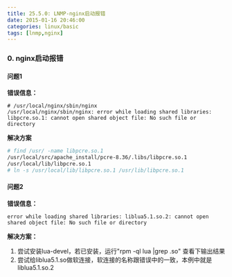 ```yaml
---
title: 25.5.0: LNMP-nginx启动报错
date: 2015-01-16 20:46:00
categories: linux/basic
tags: [lnmp,nginx]
---
```


### 0. nginx启动报错
#### 问题1
**错误信息：**
```
# /usr/local/nginx/sbin/nginx
/usr/local/nginx/sbin/nginx: error while loading shared libraries: libpcre.so.1: cannot open shared object file: No such file or directory
```

**解决方案**
``` bash
# find /usr/ -name libpcre.so.1
/usr/local/src/apache_install/pcre-8.36/.libs/libpcre.so.1
/usr/local/lib/libpcre.so.1
# ln -s /usr/local/lib/libpcre.so.1 /usr/lib/libpcre.so.1
```

#### 问题2
**错误信息：**
```
error while loading shared libraries: liblua5.1.so.2: cannot open shared object file: No such file or directory
```

**解决方案：**
1. 尝试安装lua-devel，若已安装，运行"rpm -ql lua |grep .so" 查看下输出结果
2. 尝试给liblua5.1.so做软连接，软连接的名称跟错误中的一致，本例中就是liblua5.1.so.2
